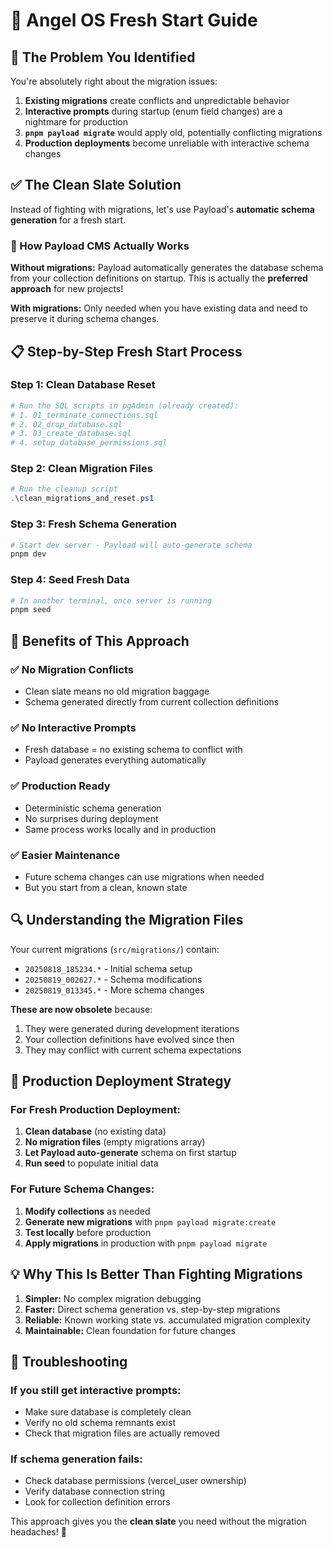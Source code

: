 # 🚀 Angel OS Fresh Start Guide

## 🎯 The Problem You Identified

You're absolutely right about the migration issues:

1. **Existing migrations** create conflicts and unpredictable behavior
2. **Interactive prompts** during startup (enum field changes) are a nightmare for production
3. **`pnpm payload migrate`** would apply old, potentially conflicting migrations
4. **Production deployments** become unreliable with interactive schema changes

## ✅ The Clean Slate Solution

Instead of fighting with migrations, let's use Payload's **automatic schema generation** for a fresh start.

### 🔧 How Payload CMS Actually Works

**Without migrations:** Payload automatically generates the database schema from your collection definitions on startup. This is actually the **preferred approach** for new projects!

**With migrations:** Only needed when you have existing data and need to preserve it during schema changes.

## 📋 Step-by-Step Fresh Start Process

### Step 1: Clean Database Reset
```powershell
# Run the SQL scripts in pgAdmin (already created):
# 1. 01_terminate_connections.sql
# 2. 02_drop_database.sql  
# 3. 03_create_database.sql
# 4. setup_database_permissions.sql
```

### Step 2: Clean Migration Files
```powershell
# Run the cleanup script
.\clean_migrations_and_reset.ps1
```

### Step 3: Fresh Schema Generation
```powershell
# Start dev server - Payload will auto-generate schema
pnpm dev
```

### Step 4: Seed Fresh Data
```powershell
# In another terminal, once server is running
pnpm seed
```

## 🎉 Benefits of This Approach

### ✅ **No Migration Conflicts**
- Clean slate means no old migration baggage
- Schema generated directly from current collection definitions

### ✅ **No Interactive Prompts** 
- Fresh database = no existing schema to conflict with
- Payload generates everything automatically

### ✅ **Production Ready**
- Deterministic schema generation
- No surprises during deployment
- Same process works locally and in production

### ✅ **Easier Maintenance**
- Future schema changes can use migrations when needed
- But you start from a clean, known state

## 🔍 Understanding the Migration Files

Your current migrations (`src/migrations/`) contain:
- `20250818_185234.*` - Initial schema setup
- `20250819_002627.*` - Schema modifications  
- `20250819_013345.*` - More schema changes

**These are now obsolete** because:
1. They were generated during development iterations
2. Your collection definitions have evolved since then
3. They may conflict with current schema expectations

## 🚀 Production Deployment Strategy

### For Fresh Production Deployment:
1. **Clean database** (no existing data)
2. **No migration files** (empty migrations array)
3. **Let Payload auto-generate** schema on first startup
4. **Run seed** to populate initial data

### For Future Schema Changes:
1. **Modify collections** as needed
2. **Generate new migrations** with `pnpm payload migrate:create`
3. **Test locally** before production
4. **Apply migrations** in production with `pnpm payload migrate`

## 💡 Why This Is Better Than Fighting Migrations

1. **Simpler:** No complex migration debugging
2. **Faster:** Direct schema generation vs. step-by-step migrations  
3. **Reliable:** Known working state vs. accumulated migration complexity
4. **Maintainable:** Clean foundation for future changes

## 🔧 Troubleshooting

### If you still get interactive prompts:
- Make sure database is completely clean
- Verify no old schema remnants exist
- Check that migration files are actually removed

### If schema generation fails:
- Check database permissions (vercel_user ownership)
- Verify database connection string
- Look for collection definition errors

This approach gives you the **clean slate** you need without the migration headaches! 🎯

